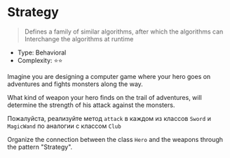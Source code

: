 # Strategy

> Defines a family of similar algorithms, after which the algorithms can
> Interchange the algorithms at runtime

- Type: Behavioral
- Complexity: ⭐⭐

Imagine you are designing a computer game where your hero
goes on adventures and fights monsters along the way.

What kind of weapon your hero finds on the trail of adventures,
will determine the strength of his attack against the monsters.

Пожалуйста, реализуйте метод `attack` в каждом из классов `Sword` и `MagicWand`
по аналогии с классом `Club`

Organize the connection between the class `Hero` and the weapons through the pattern "Strategy".